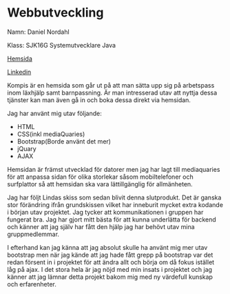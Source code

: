 <h1>Webbutveckling</h1>

Namn: Daniel Nordahl

Klass: SJK16G Systemutvecklare Java

<a href="http://kompis.zocomutbildning.se/">Hemsida</a>

<a href="https://se.linkedin.com/in/daniel-nordahl-2550a6138">Linkedin</a>

Kompis är en hemsida som går ut på att man sätta upp sig på arbetspass inom läxhjälp samt barnpassning. 
Är man intresserad utav att nyttja dessa tjänster kan man även gå in och boka dessa direkt via hemsidan. 

Jag har använt mig utav följande: 
<ul>
  <li>HTML</li>
  <li>CSS(inkl mediaQuaries)</li>
  <li>Bootstrap(Borde använt det mer)</li>
  <li>jQuary</li>
  <li>AJAX</li>
</ul>

Hemsidan är främst utvecklad för datorer men jag har lagt till mediaquaries för att anpassa sidan
för olika storlekar såsom mobiltelefoner och surfplattor så att hemsidan ska vara lättillgänglig för allmänheten. 

Jag har följt Lindas skiss som sedan blivit denna slutprodukt. 
Det är ganska stor förändring ifrån grundskissen vilket har inneburit mycket extra kodande i början utav projektet.
Jag tycker att kommunikationen i gruppen har fungerat bra. 
Jag har gjort mitt bästa för att kunna underlätta för backend och känner att jag själv har fått den hjälp jag har behövt utav mina gruppmedlemmar. 

I efterhand kan jag känna att jag absolut skulle ha använt mig mer utav bootstrap
men när jag kände att jag hade fått grepp på bootstrap var det redan försent in i projektet 
för att ändra allt och börja om då fokus istället låg på ajax. I det stora hela är jag nöjd 
med min insats i projektet och jag känner att jag lämnar detta projekt bakom mig med ny värdefull kunskap och erfarenheter. 
